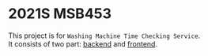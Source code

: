 # 2021S MSB453
This project is for `Washing Machine Time Checking Service`.  
It consists of two part: [backend](./backend) and [frontend](./frontend).
